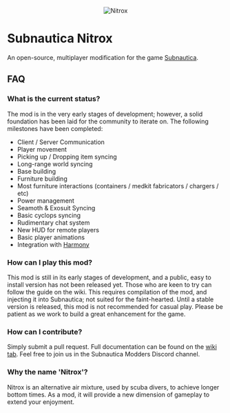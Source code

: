 <p align="center">
    <img src="https://s3.amazonaws.com/nitroxmod/Logo.png" alt="Nitrox" />
</p>

# Subnautica Nitrox
An open-source, multiplayer modification for the game <a href="https://unknownworlds.com/subnautica/">Subnautica</a>. 

## FAQ

### What is the current status?
The mod is in the very early stages of development; however, a solid foundation has been laid for the community to iterate on. 
The following milestones have been completed:

* Client / Server Communication
* Player movement
* Picking up / Dropping item syncing
* Long-range world syncing
* Base building 
* Furniture building
* Most furniture interactions (containers / medkit fabricators / chargers / etc)
* Power management
* Seamoth & Exosuit Syncing
* Basic cyclops syncing
* Rudimentary chat system
* New HUD for remote players
* Basic player animations
* Integration with <a href="https://github.com/pardeike/Harmony">Harmony</a>

### How can I play this mod?
This mod is still in its early stages of development, and a public, easy to install version has not been released yet. Those who are keen to try can follow the guide on the wiki. This requires compilation of the mod, and injecting it into Subnautica; not suited for the faint-hearted.
Until a stable version is released, this mod is not recommended for casual play.  Please be patient as we work to build a great enhancement for the game.

### How can I contribute?
Simply submit a pull request.  Full documentation can be found on the <a href="https://github.com/Sunrunner37/Nitrox/wiki">wiki tab</a>.  Feel free to join us in the Subnautica Modders Discord channel.

### Why the name 'Nitrox'?
Nitrox is an alternative air mixture, used by scuba divers, to achieve longer bottom times. As a mod, it will provide a new dimension of gameplay to extend your enjoyment. 
